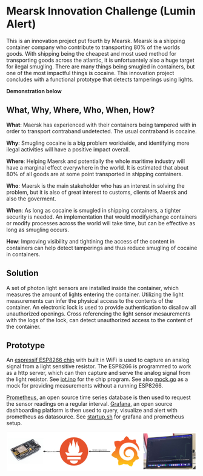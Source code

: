 # Mearsk Innovation Challenge (Lumin Alert)
This is an innovation project put fourth by Mearsk. Mearsk is a shipping container company who contribute to transporting 80% of the worlds goods.
With shipping being the cheapest and most used method for transporting goods across the atlantic, it is unfortuantely also a huge target for ilegal smugling.
There are many things being smugled in containers, but one of the most impactful things is cocaine. This innovation project concludes with a functional prototype that detects tamperings using lights.

__Demonstration below__


## What, Why, Where, Who, When, How?

**What**: Maersk has experienced with their containers being tampered with in order to transport contraband undetected. The usual contraband is cocaine.

**Why**: Smugling cocaine is a big problem worldwide, and identifying more ilegal activities will have a positive impact overall.

**Where**: Helping Maersk and potentially the whole maritime industry will have a marginal effect everywhere in the world. It is estimated that about 80% of all goods are at some point transported in shipping containers.

**Who**: Maersk is the main stakeholder who has an interest in solving the problem, but it is also of great interest to customs, clients of Maersk and also the goverment.

**When**: As long as cocaine is smugled in shipping containers, a tighter security is needed. An implementation that would modify/change containers or modify processes across the world will take time, but can be effective as long as smugling occurs. 

**How**: Improving visibility and tightining the access of the content in containers can help detect tamperings and thus reduce smugling of cocaine in containers.


## Solution

A set of photon light sensors are installed inside the container, which measures the amount of lights entering the container. Utilizing the light measurements can infer the physical access to the contents of the container. An electronic lock is used to provide authentication to disallow all unauthorized openings. Cross referencing the light sensor mesaurements with the logs of the lock, can detect unauthorized access to the content of the container.

## Prototype

An [espressif ESP8266 chip](https://www.espressif.com/en/products/socs/esp8266) with built in WiFi is used to capture an analog signal from a light sensitive resistor. The ESP8266 is programmed to work as a http server, which can then capture and serve the analog signal from the light resistor. See [iot.ino](./iot.ino) for the chip program. See also [mock.go](./mock.go) as a mock for providing measurements without a running ESP8266.

[Prometheus](https://prometheus.io/docs/prometheus/latest/), an open source time series database is then used to request the sensor readings on a regular interval. [Grafana](https://grafana.com/), an open source dashboarding platform is then used to query, visualize and alert with prometheus as datasource.  See [startup.sh](./startup.sh) for grafana and prometheus setup.

![Architecture](./images/arch.jpg)



